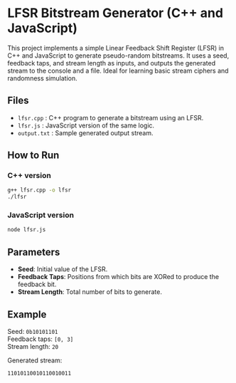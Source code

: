 # LFSR Bitstream Generator (C++ and JavaScript)

This project implements a simple Linear Feedback Shift Register (LFSR) in C++ and JavaScript to generate pseudo-random bitstreams. It uses a seed, feedback taps, and stream length as inputs, and outputs the generated stream to the console and a file. Ideal for learning basic stream ciphers and randomness simulation.

## Files

- `lfsr.cpp` : C++ program to generate a bitstream using an LFSR.
- `lfsr.js`  : JavaScript version of the same logic.
- `output.txt` : Sample generated output stream.

## How to Run

### C++ version
```bash
g++ lfsr.cpp -o lfsr
./lfsr
```

### JavaScript version
```bash
node lfsr.js
```

## Parameters

- **Seed**: Initial value of the LFSR.
- **Feedback Taps**: Positions from which bits are XORed to produce the feedback bit.
- **Stream Length**: Total number of bits to generate.

## Example

Seed: `0b10101101`  
Feedback taps: `[0, 3]`  
Stream length: `20`

Generated stream:
```
11010110010110010011
```

